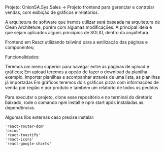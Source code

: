 Projeto: OnionSA.Sys.Sales -> Projeto frontend para gerenciar e controlar vendas, com exibição de gráficos e relatórios.

A arquitetura de software que iremos utilizar será baseada na arquitetura de Clean Architeture, porém com algumas modificações. A principal ideia é que sejam aplicados alguns princípios de SOLID, dentro da arquitetura.

Frontend em React utilizando tailwind para a estilização das páginas e componentes;

Funcionalidades:

Teremos um menu superior para navegar entre as páginas de upload e gráficos;
Em upload teremos a opção de fazer o download da planilha exemplo, importar planilhas e acompanhar através de uma lista, as planilhas já importadas
Em gráficos teremos dois gráficos pizza com informações de venda por região e por produto e também um relatório de todos os pedidos

Para executar o projeto, clone esse repositório e no terminal do diretório baixado, rode o comando npm install e npm start após instaladas as dependências.

Algumas libs externas caso precise instalar:

    'react-router-dom'
    'axios'
    'react-toastify'
    'react-icons'
    'react-google-charts'

